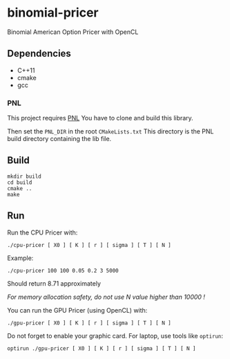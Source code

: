 # binomial-pricer

Binomial American Option Pricer with OpenCL

## Dependencies

- C++11
- cmake
- gcc

### PNL

This project requires [PNL](https://github.com/pnlnum/pnl)
You have to clone and build this library.

Then set the `PNL_DIR` in the root `CMakeLists.txt`
This directory is the PNL build directory containing the lib file.

## Build

```
mkdir build
cd build
cmake ..
make
```

## Run

Run the CPU Pricer with:
```
./cpu-pricer [ X0 ] [ K ] [ r ] [ sigma ] [ T ] [ N ]
```

Example:

```
./cpu-pricer 100 100 0.05 0.2 3 5000
```
Should return 8.71 approximately

*For memory allocation safety, do not use N value higher than 10000 !*

You can run the GPU Pricer (using OpenCL) with:
```
./gpu-pricer [ X0 ] [ K ] [ r ] [ sigma ] [ T ] [ N ]
```

Do not forget to enable your graphic card. For laptop, use tools like `optirun`:
```
optirun ./gpu-pricer [ X0 ] [ K ] [ r ] [ sigma ] [ T ] [ N ]
```
